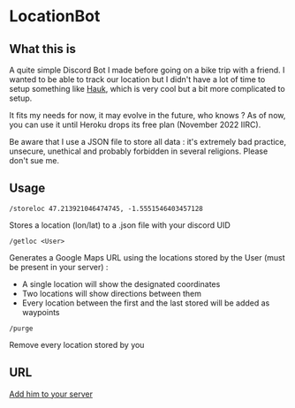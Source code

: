 # LocationBot

## What this is

A quite simple Discord Bot I made before going on a bike trip with a friend. I wanted to be able to track our location but I didn't have a lot of time to setup something like [Hauk](https://github.com/bilde2910/Hauk), which is very cool but a bit more complicated to setup.

It fits my needs for now, it may evolve in the future, who knows ? As of now, you can use it until Heroku drops its free plan (November 2022 IIRC).

Be aware that I use a JSON file to store all data : it's extremely bad practice, unsecure, unethical and probably forbidden in several religions. Please don't sue me.

## Usage

`/storeloc 47.213921046474745, -1.5551546403457128`

Stores a location (lon/lat) to a .json file with your discord UID

`/getloc <User> `

Generates a Google Maps URL using the locations stored by the User (must be present in your server) : 
 - A single location will show the designated coordinates
 - Two locations will show directions between them
 - Every location between the first and the last stored will be added as waypoints

`/purge`

Remove every location stored by you

## URL

[Add him to your server](https://discord.com/api/oauth2/authorize?client_id=1024794133195399288&permissions=2048&scope=bot)